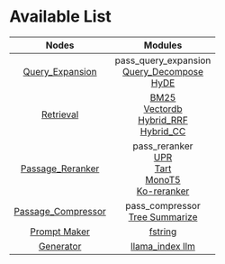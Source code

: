 # Available List


|                              Nodes                               |                                                                                Modules                                                                                 |
|:----------------------------------------------------------------:|:----------------------------------------------------------------------------------------------------------------------------------------------------------------------:|
|     [Query_Expansion](./query_expansion/query_expansion.md)      |                                     pass_query_expansion<br/>[Query_Decompose](./query_expansion/query_decompose.md)<br/>[HyDE](./query_expansion/hyde.md)                                      |
|              [Retrieval](./retrieval/retrieval.md)               |       [BM25](./retrieval/bm25.md)<br/>[Vectordb](./retrieval/vectordb.md)<br/>[Hybrid_RRF](./retrieval/hybrid_rrf.md)<br/>[Hybrid_CC](./retrieval/hybrid_cc.md)        |
|    [Passage_Reranker](./passage_reranker/passage_reranker.md)    | pass_reranker<br/>[UPR](./passage_reranker/upr.md)<br/>[Tart](./passage_reranker/tart.md)<br/>[MonoT5](./passage_reranker/monot5.md)<br/>[Ko-reranker](./passage_reranker/koreranker.md) |
| [Passage_Compressor](./passage_compressor/passage_compressor.md) |                                                        pass_compressor<br/>[Tree Summarize](./passage_compressor/tree_summarize.md)                                                        |
|          [Prompt Maker](./prompt_maker/prompt_maker.md)          |                                                                  [fstring](./prompt_maker/fstring.md)                                                                  |
|              [Generator](./generator/generator.md)               |                                                           [llama_index llm](./generator/llama_index_llm.md)                                                            |




